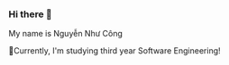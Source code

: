 ### Hi there 👋
My name is Nguyễn Như Công

🌱Currently, I'm studying third year Software Engineering!
